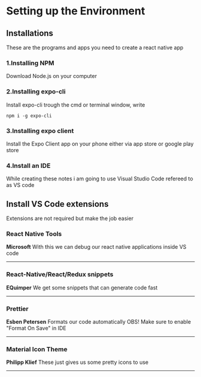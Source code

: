 # Setting up the Environment

## Installations
These are the programs and apps you need to create a react native app
###  1.Installing NPM
Download Node.js on your computer

### 2.Installing expo-cli
Install expo-cli trough the cmd or terminal window, write

	npm i -g expo-cli

### 3.Installing expo client 
Install the Expo Client app on your phone either via app store or google play store

### 4.Install an IDE
While creating these notes i am going to use Visual Studio Code refereed to as VS code



## Install VS Code extensions
Extensions are not required but make the job easier

### React Native Tools
<b>Microsoft</b>
With this we can debug our react native applications inside VS code

---

### React-Native/React/Redux snippets
<b>EQuimper</b>
We get some snippets that can generate code fast

---

### Prettier
<b>Esben Petersen</b>
Formats our code automatically
OBS! Make sure to enable "Format On Save" in IDE

---

### Material Icon Theme
<b>Philipp Klief</b>
These just gives us some pretty icons to use

---
